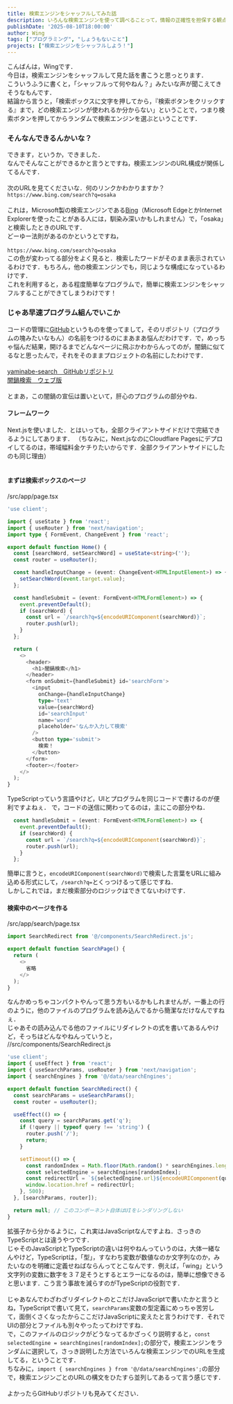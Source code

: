 ```yaml
---
title: 検索エンジンをシャッフルしてみた話
description: いろんな検索エンジンを使って調べることって，情報の正確性を担保する観点から大事やと思うんですよね〜．
publishDate: '2025-08-10T18:00:00'
author: Wing
tags: ["プログラミング", "しょうもないこと"]
projects: ["検索エンジンをシャッフルしよう！"]
---
```


こんばんは，Wingです．  
今日は，検索エンジンをシャッフルして見た話を書こうと思っとります．  
こういうふうに書くと，「シャッフルって何やねん？」みたいな声が聞こえてきそうなもんです．  
結論から言うと，「検索ボックスに文字を押してから，『検索ボタンをクリックする』まで，どの検索エンジンが使われるか分からない」ということで，つまり検索ボタンを押してからランダムで検索エンジンを選ぶということです．

### そんなんできるんかいな？
できます，というか，できました．<br>
なんでそんなことができるかと言うとですね，検索エンジンのURL構成が関係してるんです．<br><br>
次のURLを見てくださいな．何のリンクかわかりますか？  
`https://www.bing.com/search?q=osaka`<br><br>
これは，Microsoft製の検索エンジンである[Bing](https://bing.com)（Microsoft EdgeとかInternet Explorerを使ったことがある人には，馴染み深いかもしれません）で，「osaka」と検索したときのURLです．  
どーゆー法則があるのかというとですね，<br><br>
`https://www.bing.com/search`<span class='highlightInMarkdown'>`?q=osaka`</span>  
この色が変わってる部分をよく見ると．検索したワードがそのまま表示されているわけです．もちろん，他の検索エンジンでも，同じような構成になっているわけです．  
これを利用すると，ある程度簡単なプログラムで，簡単に検索エンジンをシャッフルすることができてしまうわけです！

### じゃあ早速プログラム組んでいこか
コードの管理に[GitHub](https://github.com/)というものを使ってまして，そのリポジトリ（プログラムの塊みたいなもん）の名前をつけるのにまあまあ悩んだわけです．で，めっちゃ悩んだ結果，開けるまでどんなページに飛ぶかわからんってのが，闇鍋に似てるなと思ったんで，それをそのままプロジェクトの名前にしたわけです．<br><br>
[yaminabe-search　GitHubリポジトリ](https://github.com/te-wing/yaminabe-search.git)<br>
[闇鍋検索　ウェブ版](https://闇鍋.app.wing.osaka)<br><br>
とまあ，この闇鍋の宣伝は置いといて，肝心のプログラムの部分やね．

#### フレームワーク
Next.jsを使いました．とはいっても，全部クライアントサイドだけで完結できるようにしてあります．
（ちなみに，Next.jsなのにCloudflare Pagesにデプロイしてるのは，帯域幅料金ケチりたいからです．全部クライアントサイドにしたのも同じ理由）<br><br>

#### まずは検索ボックスのページ
/src/app/page.tsx
```ts
'use client';

import { useState } from 'react';
import { useRouter } from 'next/navigation';
import type { FormEvent, ChangeEvent } from 'react';

export default function Home() {
  const [searchWord, setSearchWord] = useState<string>('');
  const router = useRouter();

  const handleInputChange = (event: ChangeEvent<HTMLInputElement>) => {
    setSearchWord(event.target.value);
  };

  const handleSubmit = (event: FormEvent<HTMLFormElement>) => {
    event.preventDefault();
    if (searchWord) {
      const url = `/search?q=${encodeURIComponent(searchWord)}`;
      router.push(url);
    }
  };

  return (
    <>
      <header>
        <h1>闇鍋検索</h1>
      </header>
      <form onSubmit={handleSubmit} id='searchForm'>
        <input
          onChange={handleInputChange}
          type='text'
          value={searchWord}
          id='searchInput'
          name='word'
          placeholder='なんか入力して検索'
        />
        <button type='submit'>
          検索！
        </button>
      </form>
      <footer></footer>
    </>
  );
}
```
TypeScriptっていう言語やけど，UIとプログラムを同じコードで書けるのが便利ですよねぇ．
で，コードの送信に関わってるのは，主にこの部分やね．<br>
```ts
  const handleSubmit = (event: FormEvent<HTMLFormElement>) => {
    event.preventDefault();
    if (searchWord) {
      const url = `/search?q=${encodeURIComponent(searchWord)}`;
      router.push(url);
    }
  };
```
簡単に言うと，`encodeURIComponent(searchWord)`で検索した言葉をURLに組み込める形式にして，`/search?q=`とくっつけるって感じですね．<br>
しかしこれでは，まだ検索部分のロジックはできてないわけです．
#### 検索中のページを作る
/src/app/search/page.tsx
```ts
import SearchRedirect from '@/components/SearchRedirect.js';

export default function SearchPage() {
  return (
    <>
      省略
    </>
  );
}
```
なんかめっちゃコンパクトやんって思う方もいるかもしれませんが，一番上の行のように，他のファイルのプログラムを読み込んでるから簡潔なだけなんですねぇ．<br>
じゃあその読み込んでる他のファイルにリダイレクトの式を書いてあるんやけど，そっちはどんなやねんっていうと，<br>
//src/components/SearchRedirect<span class='highlightInMarkdown'>.js</span>
```js
'use client';
import { useEffect } from 'react';
import { useSearchParams, useRouter } from 'next/navigation';
import { searchEngines } from '@/data/searchEngines';

export default function SearchRedirect() {
  const searchParams = useSearchParams();
  const router = useRouter();

  useEffect(() => {
    const query = searchParams.get('q');
    if (!query || typeof query !== 'string') {
      router.push('/');
      return;
    }

    setTimeout(() => {
      const randomIndex = Math.floor(Math.random() * searchEngines.length);
      const selectedEngine = searchEngines[randomIndex];
      const redirectUrl = `${selectedEngine.url}${encodeURIComponent(query)}`;
      window.location.href = redirectUrl;
    }, 500);
  }, [searchParams, router]);

  return null; // このコンポーネント自体はUIをレンダリングしない
}
```
拡張子から分かるように，これ実はJavaScriptなんですよね．さっきのTypeScriptとは違うやつです．<br>
じゃそのJavaScriptとTypeScriptの違いは何やねんっていうのは，大体一緒なんやけど，TypeScriptは，「型」，すなわち変数が数値なのか文字列なのか，みたいなのを明確に定義せねばならんってとこなんです．例えば，「wing」という文字列の変数に数字を３７足そうとするとエラーになるのは，簡単に想像できると思います．こう言う事故を減らすのがTypeScriptの役割です．<br><br>
じゃあなんでわざわざリダイレクトのとこだけJavaScriptで書いたかと言うとね，TypeScriptで書いて見て，`searchParams`変数の型定義にめっちゃ苦労して，面倒くさくなったからここだけJavaScriptに変えたと言うわけです．それでUIの部分とファイルも別々やったってわけですね．<br>
で，このファイルのロジックがどうなってるかざっくり説明すると，`const selectedEngine = searchEngines[randomIndex];`の部分で，検索エンジンをランダムに選択して，さっき説明した方法でいろんな検索エンジンでのURLを生成してる，ということです．<br>
ちなみに，`import { searchEngines } from '@/data/searchEngines';`の部分で，検索エンジンごとのURLの構文をひたすら並列してあるって言う感じです．<br><br>
よかったらGitHubリポジトリも見みてください．